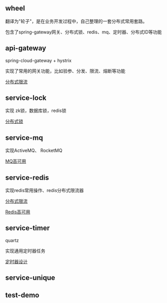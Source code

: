 ## wheel

翻译为"轮子"，是在业务开发过程中，自己整理的一套分布式常用套路。

包含了spring-gateway网关、分布式锁、redis、mq、定时器、分布式ID等功能



## api-gateway

spring-cloud-gateway +  hystrix

实现了常用的网关功能，比如验参、分发、限流、熔断等功能



[分布式限流](https://www.yuque.com/zfront/rb6xfk/rz7b16)



## service-lock

实现 zk锁，数据库锁，redis锁



[分布式锁](https://www.yuque.com/zfront/rb6xfk/ibgyls)



## service-mq

实现ActiveMQ、 RocketMQ



[MQ高可用](https://www.yuque.com/zfront/rb6xfk/mt1cxr)



## service-redis

实现redis常用操作、redis分布式限流器

[分布式限流](https://www.yuque.com/zfront/rb6xfk/rz7b16)

[Redis高可用](https://www.yuque.com/zfront/rb6xfk/pk9xrk)



## service-timer

quartz

实现通用定时器任务

[定时器设计](https://www.yuque.com/zfront/rb6xfk/hc6r43)



## service-unique





## test-demo